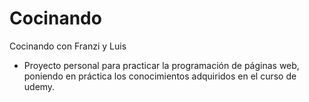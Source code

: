 # Cocinando
 Cocinando con Franzi y Luis

* Proyecto personal para practicar la programación de páginas web, poniendo en práctica los conocimientos adquiridos en el curso de udemy.
